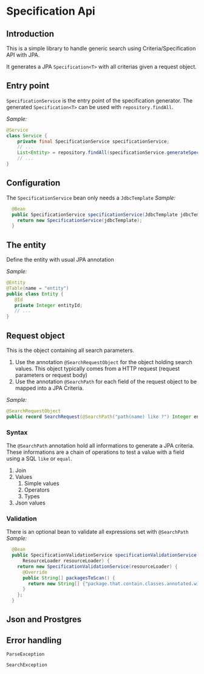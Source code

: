 # Specification Api

## Introduction

This is a simple library to handle generic search using Criteria/Specification API with JPA.

It generates a JPA `Specification<T>` with all criterias given a request object.

## Entry point

`SpecificationService` is the entry point of the specification generator. The generated `Specification<T>`
can be used with `repository.findAll`.

*Sample:*

``` java
@Service
class Service {
    private final SpecificationService specificationService;
    // ...
    List<Entity> = repository.findAll(specificationService.generateSpecification(searchRequest));
    // ...
}    
```

## Configuration

The `SpecificationService` bean only needs a `JdbcTemplate`
*Sample:*

``` java
  @Bean
  public SpecificationService specificationService(JdbcTemplate jdbcTemplate) {
    return new SpecificationService(jdbcTemplate);
  }
```

## The entity

Define the entity with usual JPA annotation

*Sample:*

``` java
@Entity
@Table(name = "entity")
public class Entity {
   @Id
   private Integer entityId;
   // ...
}
```

## Request object

This is the object containing all search parameters.

1. Use the annotation `@SearchRequestObject` for the object holding search values.
   This object typically comes from a HTTP request (request parameters or request body)
2. Use the annotation `@SearchPath` for each field of the request object to be mapped into a JPA Criteria.

*Sample:*

``` java
@SearchRequestObject
public record SearchRequest(@SearchPath("path(name) like ?") Integer entityId) {}
```

### Syntax

The `@SearchPath` annotation hold all informations to generate a JPA criteria.
These informations are a chain of operations to test a value with a field using a SQL `like` or `equal`.

1. Join
2. Values
    1. Simple values
    2. Operators
    3. Types
3. Json values

### Validation

There is an optional bean to validate all expressions set with `@SearchPath`
*Sample:*

``` java
  @Bean
  public SpecificationValidationService specificationValidationService(
      ResourceLoader resourceLoader) {
    return new SpecificationValidationService(resourceLoader) {
      @Override
      public String[] packagesToScan() {
        return new String[] {"package.that.contain.classes.annotated.with.SearchPath"};
      }
    };
  }
```

## Json and Prostgres

## Error handling

`ParseException`

`SearchException`
